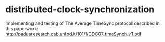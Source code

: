 # distributed-clock-synchronization
Implementing and testing of The Average TimeSync protocol described in this paperwork: http://paduaresearch.cab.unipd.it/101/1/CDC07_timeSynch_v1.pdf

